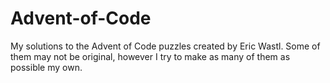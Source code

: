 # Advent-of-Code
My solutions to the Advent of Code puzzles created by Eric Wastl.
Some of them may not be original, however I try to make as many of them as possible my own.
